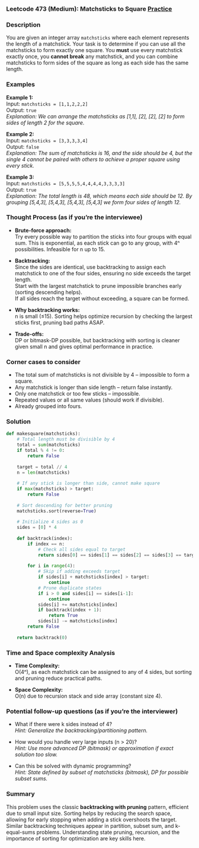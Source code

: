 ### Leetcode 473 (Medium): Matchsticks to Square [Practice](https://leetcode.com/problems/matchsticks-to-square)

### Description  
You are given an integer array `matchsticks` where each element represents the length of a matchstick. Your task is to determine if you can use all the matchsticks to form exactly one square. You **must** use every matchstick exactly once, you **cannot break** any matchstick, and you can combine matchsticks to form sides of the square as long as each side has the same length.

### Examples  

**Example 1:**  
Input: `matchsticks = [1,1,2,2,2]`  
Output: `true`  
*Explanation: We can arrange the matchsticks as [1,1], [2], [2], [2] to form sides of length 2 for the square.*

**Example 2:**  
Input: `matchsticks = [3,3,3,3,4]`  
Output: `false`  
*Explanation: The sum of matchsticks is 16, and the side should be 4, but the single 4 cannot be paired with others to achieve a proper square using every stick.*

**Example 3:**  
Input: `matchsticks = [5,5,5,5,4,4,4,4,3,3,3,3]`  
Output: `true`  
*Explanation: The total length is 48, which means each side should be 12. By grouping [5,4,3], [5,4,3], [5,4,3], [5,4,3] we form four sides of length 12.*

### Thought Process (as if you’re the interviewee)  
- **Brute-force approach:**  
  Try every possible way to partition the sticks into four groups with equal sum. This is exponential, as each stick can go to any group, with 4ⁿ possibilities. Infeasible for n up to 15.

- **Backtracking:**  
  Since the sides are identical, use backtracking to assign each matchstick to one of the four sides, ensuring no side exceeds the target length.  
  Start with the largest matchstick to prune impossible branches early (sorting descending helps).  
  If all sides reach the target without exceeding, a square can be formed.

- **Why backtracking works:**  
  n is small (≤15). Sorting helps optimize recursion by checking the largest sticks first, pruning bad paths ASAP.

- **Trade-offs:**  
  DP or bitmask-DP possible, but backtracking with sorting is cleaner given small n and gives optimal performance in practice.

### Corner cases to consider  
- The total sum of matchsticks is not divisible by 4 – impossible to form a square.
- Any matchstick is longer than side length – return false instantly.
- Only one matchstick or too few sticks – impossible.
- Repeated values or all same values (should work if divisible).
- Already grouped into fours.

### Solution

```python
def makesquare(matchsticks):
    # Total length must be divisible by 4
    total = sum(matchsticks)
    if total % 4 != 0:
        return False
    
    target = total // 4
    n = len(matchsticks)
    
    # If any stick is longer than side, cannot make square
    if max(matchsticks) > target:
        return False
    
    # Sort descending for better pruning
    matchsticks.sort(reverse=True)
    
    # Initialize 4 sides as 0
    sides = [0] * 4
    
    def backtrack(index):
        if index == n:
            # Check all sides equal to target
            return sides[0] == sides[1] == sides[2] == sides[3] == target
        
        for i in range(4):
            # Skip if adding exceeds target
            if sides[i] + matchsticks[index] > target:
                continue
            # Prune duplicate states
            if i > 0 and sides[i] == sides[i-1]:
                continue
            sides[i] += matchsticks[index]
            if backtrack(index + 1):
                return True
            sides[i] -= matchsticks[index]
        return False
    
    return backtrack(0)
```

### Time and Space complexity Analysis  

- **Time Complexity:**  
  O(4ⁿ), as each matchstick can be assigned to any of 4 sides, but sorting and pruning reduce practical paths.

- **Space Complexity:**  
  O(n) due to recursion stack and side array (constant size 4).

### Potential follow-up questions (as if you’re the interviewer)  

- What if there were k sides instead of 4?  
  *Hint: Generalize the backtracking/partitioning pattern.*

- How would you handle very large inputs (n > 20)?  
  *Hint: Use more advanced DP (bitmask) or approximation if exact solution too slow.*

- Can this be solved with dynamic programming?  
  *Hint: State defined by subset of matchsticks (bitmask), DP for possible subset sums.*

### Summary
This problem uses the classic **backtracking with pruning** pattern, efficient due to small input size. Sorting helps by reducing the search space, allowing for early stopping when adding a stick overshoots the target. Similar backtracking techniques appear in partition, subset sum, and k-equal-sums problems. Understanding state pruning, recursion, and the importance of sorting for optimization are key skills here.